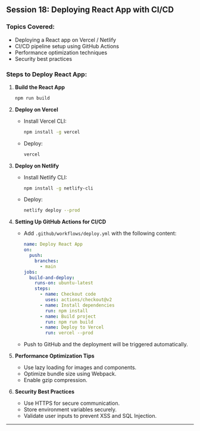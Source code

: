 
## Session 18: Deploying React App with CI/CD

### Topics Covered:
- Deploying a React app on Vercel / Netlify
- CI/CD pipeline setup using GitHub Actions
- Performance optimization techniques
- Security best practices

### Steps to Deploy React App:

1. **Build the React App**
   ```sh
   npm run build
   ```

2. **Deploy on Vercel**
   - Install Vercel CLI:
     ```sh
     npm install -g vercel
     ```
   - Deploy:
     ```sh
     vercel
     ```

3. **Deploy on Netlify**
   - Install Netlify CLI:
     ```sh
     npm install -g netlify-cli
     ```
   - Deploy:
     ```sh
     netlify deploy --prod
     ```

4. **Setting Up GitHub Actions for CI/CD**
   - Add `.github/workflows/deploy.yml` with the following content:
     ```yml
     name: Deploy React App
     on:
       push:
         branches:
           - main
     jobs:
       build-and-deploy:
         runs-on: ubuntu-latest
         steps:
           - name: Checkout code
             uses: actions/checkout@v2
           - name: Install dependencies
             run: npm install
           - name: Build project
             run: npm run build
           - name: Deploy to Vercel
             run: vercel --prod
     ```
   - Push to GitHub and the deployment will be triggered automatically.

5. **Performance Optimization Tips**
   - Use lazy loading for images and components.
   - Optimize bundle size using Webpack.
   - Enable gzip compression.

6. **Security Best Practices**
   - Use HTTPS for secure communication.
   - Store environment variables securely.
   - Validate user inputs to prevent XSS and SQL Injection.

---